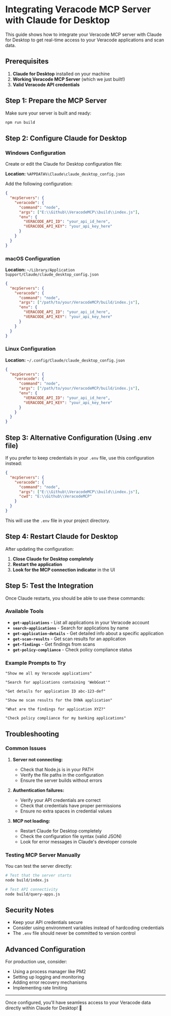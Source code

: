 # Integrating Veracode MCP Server with Claude for Desktop

This guide shows how to integrate your Veracode MCP server with Claude for Desktop to get real-time access to your Veracode applications and scan data.

## Prerequisites

1. **Claude for Desktop** installed on your machine
2. **Working Veracode MCP Server** (which we just built!)
3. **Valid Veracode API credentials**

## Step 1: Prepare the MCP Server

Make sure your server is built and ready:

```bash
npm run build
```

## Step 2: Configure Claude for Desktop

### Windows Configuration

Create or edit the Claude for Desktop configuration file:

**Location:** `%APPDATA%\Claude\claude_desktop_config.json`

Add the following configuration:

```json
{
  "mcpServers": {
    "veracode": {
      "command": "node",
      "args": ["E:\\Github\\VeracodeMCP\\build\\index.js"],
      "env": {
        "VERACODE_API_ID": "your_api_id_here",
        "VERACODE_API_KEY": "your_api_key_here"
      }
    }
  }
}
```

### macOS Configuration

**Location:** `~/Library/Application Support/Claude/claude_desktop_config.json`

```json
{
  "mcpServers": {
    "veracode": {
      "command": "node",
      "args": ["/path/to/your/VeracodeMCP/build/index.js"],
      "env": {
        "VERACODE_API_ID": "your_api_id_here", 
        "VERACODE_API_KEY": "your_api_key_here"
      }
    }
  }
}
```

### Linux Configuration

**Location:** `~/.config/Claude/claude_desktop_config.json`

```json
{
  "mcpServers": {
    "veracode": {
      "command": "node",
      "args": ["/path/to/your/VeracodeMCP/build/index.js"],
      "env": {
        "VERACODE_API_ID": "your_api_id_here",
        "VERACODE_API_KEY": "your_api_key_here"
      }
    }
  }
}
```

## Step 3: Alternative Configuration (Using .env file)

If you prefer to keep credentials in your `.env` file, use this configuration instead:

```json
{
  "mcpServers": {
    "veracode": {
      "command": "node",
      "args": ["E:\\Github\\VeracodeMCP\\build\\index.js"],
      "cwd": "E:\\Github\\VeracodeMCP"
    }
  }
}
```

This will use the `.env` file in your project directory.

## Step 4: Restart Claude for Desktop

After updating the configuration:

1. **Close Claude for Desktop completely**
2. **Restart the application**
3. **Look for the MCP connection indicator** in the UI

## Step 5: Test the Integration

Once Claude restarts, you should be able to use these commands:

### Available Tools

- **`get-applications`** - List all applications in your Veracode account
- **`search-applications`** - Search for applications by name
- **`get-application-details`** - Get detailed info about a specific application
- **`get-scan-results`** - Get scan results for an application
- **`get-findings`** - Get findings from scans
- **`get-policy-compliance`** - Check policy compliance status

### Example Prompts to Try

```
"Show me all my Veracode applications"

"Search for applications containing 'WebGoat'"

"Get details for application ID abc-123-def"

"Show me scan results for the DVWA application"

"What are the findings for application XYZ?"

"Check policy compliance for my banking applications"
```

## Troubleshooting

### Common Issues

1. **Server not connecting:**
   - Check that Node.js is in your PATH
   - Verify the file paths in the configuration
   - Ensure the server builds without errors

2. **Authentication failures:**
   - Verify your API credentials are correct
   - Check that credentials have proper permissions
   - Ensure no extra spaces in credential values

3. **MCP not loading:**
   - Restart Claude for Desktop completely
   - Check the configuration file syntax (valid JSON)
   - Look for error messages in Claude's developer console

### Testing MCP Server Manually

You can test the server directly:

```bash
# Test that the server starts
node build/index.js

# Test API connectivity
node build/query-apps.js
```

## Security Notes

- Keep your API credentials secure
- Consider using environment variables instead of hardcoding credentials
- The `.env` file should never be committed to version control

## Advanced Configuration

For production use, consider:

- Using a process manager like PM2
- Setting up logging and monitoring
- Adding error recovery mechanisms
- Implementing rate limiting

---

Once configured, you'll have seamless access to your Veracode data directly within Claude for Desktop! 🚀
